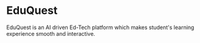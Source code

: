 # EduQuest
EduQuest is an AI driven Ed-Tech platform which makes student's learning experience smooth and interactive. 
